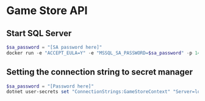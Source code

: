 # Game Store API

## Start SQL Server

```powershell
$sa_password = "[SA password here]"
docker run -e "ACCEPT_EULA=Y" -e "MSSQL_SA_PASSWORD=$sa_password" -p 1433:1433 -v sqlvolume:/var/opt/mssql -d --rm --name mssql mcr.microsoft.com/mssql/server:2022-latest
```

## Setting the connection string to secret manager

```powershell
$sa_password = "[Password here]"
dotnet user-secrets set "ConnectionStrings:GameStoreContext" "Server=localhost,1433; Database=GameStore; User Id=sa; Password=$sa_password; TrustServerCertificate=True"
